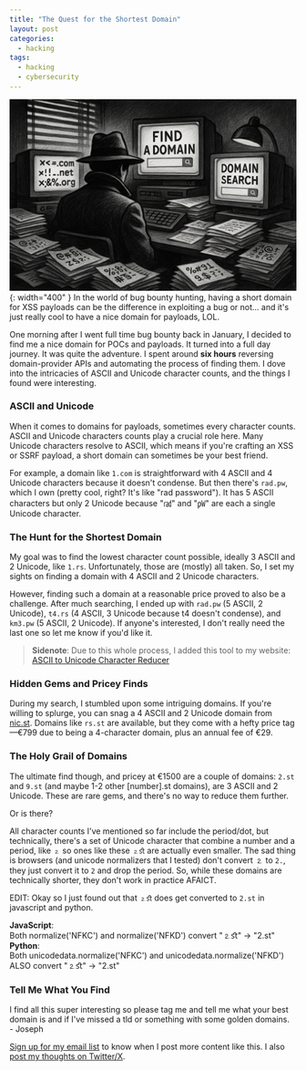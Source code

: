 ```yaml
---
title: "The Quest for the Shortest Domain"
layout: post
categories:
  - hacking
tags:
  - hacking
  - cybersecurity
---
```

![](/assets/images/domain_quest_banner.png){: width="400" }
In the world of bug bounty hunting, having a short domain for XSS payloads can be the difference in exploiting a bug or not... and it's just really cool to have a nice domain for payloads, LOL. 

One morning after I went full time bug bounty back in January, I decided to find me a nice domain for POCs and payloads. It turned into a full day journey. It was quite the adventure. I spent around **six hours** reversing domain-provider APIs and automating the process of finding them. I dove into the intricacies of ASCII and Unicode character counts, and the things I found were interesting.

### ASCII and Unicode

When it comes to domains for payloads, sometimes every character counts. ASCII and Unicode characters counts play a crucial role here. Many Unicode characters resolve to ASCII, which means if you're crafting an XSS or SSRF payload, a short domain can sometimes be your best friend. 

For example, a domain like `1.com` is straightforward with 4 ASCII and 4 Unicode characters because it doesn't condense. But then there's `rad.pw`, which I own (pretty cool, right? It's like "rad password"). It has 5 ASCII characters but only 2 Unicode because "㎭" and "㎺" are each a single Unicode character.

### The Hunt for the Shortest Domain

My goal was to find the lowest character count possible, ideally 3 ASCII and 2 Unicode, like `1.rs`. Unfortunately, those are (mostly) all taken. So, I set my sights on finding a domain with 4 ASCII and 2 Unicode characters. 

However, finding such a domain at a reasonable price proved to also be a challenge. After much searching, I ended up with `rad.pw` (5 ASCII, 2 Unicode), `t4.rs` (4 ASCII, 3 Unicode because t4 doesn't condense), and `km3.pw` (5 ASCII, 2 Unicode). If anyone's interested, I don't really need the last one so let me know if you'd like it.

> **Sidenote**: Due to this whole process, I added this tool to my website: [ASCII to Unicode Character Reducer](https://josephthacker.com/unicode_reducer)

### Hidden Gems and Pricey Finds

During my search, I stumbled upon some intriguing domains. If you're willing to splurge, you can snag a 4 ASCII and 2 Unicode domain from [nic.st](https://nic.st/). Domains like `rs.st` are available, but they come with a hefty price tag—€799 due to being a 4-character domain, plus an annual fee of €29.

### The Holy Grail of Domains

The ultimate find though, and pricey at €1500 are a couple of domains: `2.st` and `9.st` (and maybe 1-2 other [number].st domains), are 3 ASCII and 2 Unicode. These are rare gems, and there's no way to reduce them further. 

Or is there?

All character counts I've mentioned so far include the period/dot, but technically, there's a set of Unicode character that combine a number and a period, like `⒉` so ones like these `⒉ﬆ` are actually even smaller. The sad thing is browsers (and unicode normalizers that I tested) don't convert ⒉ to `2.`, they just convert it to `2` and drop the period. So, while these domains are technically shorter, they don't work in practice AFAICT.

EDIT: Okay so I just found out that `⒉ﬆ` does get converted to `2.st` in javascript and python.

**JavaScript**:  
Both normalize('NFKC') and normalize('NFKD') convert "⒉ﬆ" → "2.st"  
**Python**:  
Both unicodedata.normalize('NFKC') and unicodedata.normalize('NFKD') ALSO convert "⒉ﬆ" → "2.st"

### Tell Me What You Find

I find all this super interesting so please tag me and tell me what your best domain is and if I've missed a tld or something with some golden domains.  
\- Joseph

[Sign up for my email list](https://thacker.beehiiv.com/subscribe) to know when I post more content like this.
I also [post my thoughts on Twitter/X](https://x.com/rez0__).

<meta name="twitter:card" content="summary_large_image" />
<meta name="twitter:site" content="@rez0__" />
<meta name="twitter:creator" content="@rez0__" />
<meta property="og:url" content="https://josephthacker.com/hacking/2025/08/19/quest-for-the-shortest-domain.html" />
<meta property="og:title" content="Quest for the Shortest Domain" />
<meta property="og:description" content="A journey into finding the most efficient domain for XSS payloads in bug bounty hunting." />
<meta property="og:image" content="/assets/images/domain_quest_banner.png" />
